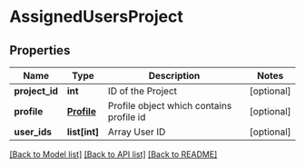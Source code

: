 # AssignedUsersProject

## Properties
Name | Type | Description | Notes
------------ | ------------- | ------------- | -------------
**project_id** | **int** | ID of the Project | [optional] 
**profile** | [**Profile**](Profile.md) | Profile object which contains profile id | [optional] 
**user_ids** | **list[int]** | Array User ID | [optional] 

[[Back to Model list]](../README.md#documentation-for-models) [[Back to API list]](../README.md#documentation-for-api-endpoints) [[Back to README]](../README.md)


